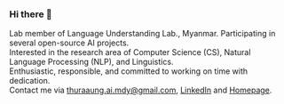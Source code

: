 ### Hi there 👋

Lab member of Language Understanding Lab., Myanmar. Participating in several open-source AI
projects.
<br />
Interested in the research area of Computer Science (CS), Natural Language Processing
(NLP), and Linguistics.
<br />
Enthusiastic, responsible, and committed to working on time with dedication.
<br />
Contact me via thuraaung.ai.mdy@gmail.com, [LinkedIn](https://www.linkedin.com/in/thura-aung) and [Homepage](https://sites.google.com/view/thura-aung/).
